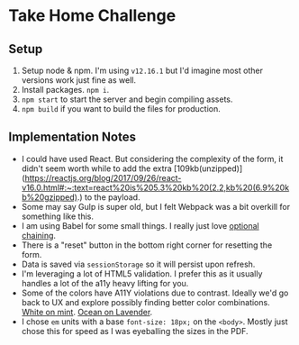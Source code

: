 # Take Home Challenge

## Setup
1. Setup node & npm. I'm using `v12.16.1` but I'd imagine most other versions work just fine as well.
2. Install packages. `npm i`.
3. `npm start` to start the server and begin compiling assets.
4. `npm build` if you want to build the files for production.

## Implementation Notes
- I could have used React. But considering the complexity of the form, it didn't seem worth while to add the extra [109kb(unzipped)](https://reactjs.org/blog/2017/09/26/react-v16.0.html#:~:text=react%20is%205.3%20kb%20(2.2,kb%20(6.9%20kb%20gzipped).) to the payload.
- Some may say Gulp is super old, but I felt Webpack was a bit overkill for something like this.
- I am using Babel for some small things. I really just love [optional chaining](https://babeljs.io/docs/en/babel-plugin-proposal-optional-chaining).
- There is a "reset" button in the bottom right corner for resetting the form.
- Data is saved via `sessionStorage` so it will persist upon refresh.
- I'm leveraging a lot of HTML5 validation. I prefer this as it usually handles a lot of the a11y heavy lifting for you.
- Some of the colors have A11Y violations due to contrast. Ideally we'd go back to UX and explore possibly finding better color combinations. [White on mint](https://color.a11y.com/ContrastPair/?bgcolor=19cca3&fgcolor=ffffff). [Ocean on Lavender](https://color.a11y.com/ContrastPair/?bgcolor=E3EBFC&fgcolor=356AE6).
- I chose `em` units with a base `font-size: 18px;` on the `<body>`. Mostly just chose this for speed as I was eyeballing the sizes in the PDF.

